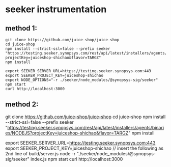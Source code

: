 # seeker instrumentation

## method 1:
```
git clone https://github.com/juice-shop/juice-shop
cd juice-shop
npm install --strict-ssl=false --prefix seeker "https://testing.seeker.synopsys.com/rest/api/latest/installers/agents/binaries/NODEJS?projectKey=juiceshop-shichao&flavor=TARGZ"
npm install

export SEEKER_SERVER_URL=https://testing.seeker.synopsys.com:443
export SEEKER_PROJECT_KEY=juiceshop-shichao
export NODE_OPTIONS="-r ./seeker/node_modules/@synopsys-sig/seeker"
npm start
curl http://localhost:3000
```

## method 2:
git clone https://github.com/juice-shop/juice-shop
cd juice-shop
npm install --strict-ssl=false --prefix seeker "https://testing.seeker.synopsys.com/rest/api/latest/installers/agents/binaries/NODEJS?projectKey=juiceshop-shichao&flavor=TARGZ"
npm install

export SEEKER_SERVER_URL=https://testing.seeker.synopsys.com:443
export SEEKER_PROJECT_KEY=juiceshop-shichao
// insert the following as 2nd line of build/server.js
node -r "./seeker/node_modules/@synopsys-sig/seeker" index.js 
npm start
curl http://localhost:3000
